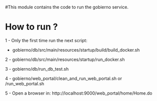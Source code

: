 #This module contains the code to run the gobierno service.


# How to run ?

1 - Only the first time run the next script:
- gobierno/db/src/main/resources/startup/build/build_docker.sh

2 - gobierno/db/src/main/resources/startup/run_docker.sh

3 - gobierno/db/run_db_test.sh 

4 - gobierno/web_portal/clean_and_run_web_portal.sh or /run_web_portal.sh 

5 - Open a browser in: http://localhost:9000/web_portal/home/Home.do
